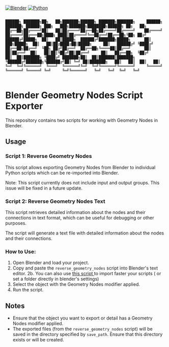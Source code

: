 [![Blender](https://img.shields.io/badge/Blender-4.2-orange.svg)](https://www.blender.org/download/releases/4-2/)
[![Python](https://img.shields.io/badge/Python-3.11.7-blue.svg)](https://www.python.org/downloads/release/python-3117/)
```

██████╗ ███████╗██╗   ██╗███████╗██████╗ ███████╗███████╗     ██████╗ ███████╗ ██████╗ ███╗   ███╗███████╗████████╗██████╗ ██╗   ██╗
██╔══██╗██╔════╝██║   ██║██╔════╝██╔══██╗██╔════╝██╔════╝    ██╔════╝ ██╔════╝██╔═══██╗████╗ ████║██╔════╝╚══██╔══╝██╔══██╗╚██╗ ██╔╝
██████╔╝█████╗  ██║   ██║█████╗  ██████╔╝███████╗█████╗      ██║  ███╗█████╗  ██║   ██║██╔████╔██║█████╗     ██║   ██████╔╝ ╚████╔╝ 
██╔══██╗██╔══╝  ╚██╗ ██╔╝██╔══╝  ██╔══██╗╚════██║██╔══╝      ██║   ██║██╔══╝  ██║   ██║██║╚██╔╝██║██╔══╝     ██║   ██╔══██╗  ╚██╔╝  
██║  ██║███████╗ ╚████╔╝ ███████╗██║  ██║███████║███████╗    ╚██████╔╝███████╗╚██████╔╝██║ ╚═╝ ██║███████╗   ██║   ██║  ██║   ██║   
╚═╝  ╚═╝╚══════╝  ╚═══╝  ╚══════╝╚═╝  ╚═╝╚══════╝╚══════╝     ╚═════╝ ╚══════╝ ╚═════╝ ╚═╝     ╚═╝╚══════╝   ╚═╝   ╚═╝  ╚═╝   ╚═╝   
                                                                                                                                    
```


# Blender Geometry Nodes Script Exporter

This repository contains two scripts for working with Geometry Nodes in Blender.


## Usage

### Script 1: Reverse Geometry Nodes

This script allows exporting Geometry Nodes from Blender to individual Python scripts which can be re-imported into Blender.

Note: This script currently does not include input and output groups. This issue will be fixed in a future update.

### Script 2: Reverse Geometry Nodes Text

This script retrieves detailed information about the nodes and their connections in text format, which can be useful for debugging or other purposes.

The script will generate a text file with detailed information about the nodes and their connections.

### How to Use:

1. Open Blender and load your project.
2. Copy and paste the `reverse_geometry_nodes` script into Blender's text editor.
2b. You can also use [this script ](https://github.com/SECRET-GUEST/animation/tree/blender/IMPORT%20EXPORT/IMPORT/3D%20FILES/batchloader) to import faster your scripts ( or set a folder directly in blender's settings) 
3. Select the object with the Geometry Nodes modifier applied.
4. Run the script.

## Notes

- Ensure that the object you want to export or detail has a Geometry Nodes modifier applied.
- The exported files (from the `reverse_geometry_nodes` script) will be saved in the directory specified by `save_path`. Ensure that this directory exists or will be created.
